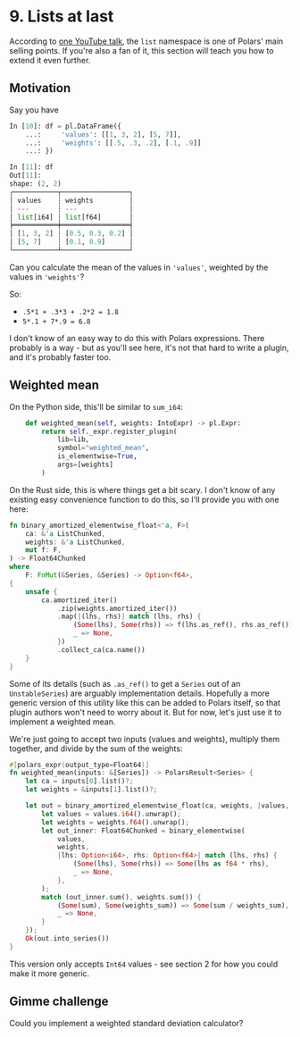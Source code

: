 # 9. Lists at last

According to [one YouTube talk](https://youtu.be/u5mIDz5ldmI?si=4AtnyyAwdVk33bYu),
the `list` namespace is one of Polars' main selling points.
If you're also a fan of it, this section will teach you how to extend it even further.

## Motivation

Say you have
```python
In [10]: df = pl.DataFrame({
    ...:     'values': [[1, 3, 2], [5, 7]],
    ...:     'weights': [[.5, .3, .2], [.1, .9]]
    ...: })

In [11]: df
Out[11]:
shape: (2, 2)
┌───────────┬─────────────────┐
│ values    ┆ weights         │
│ ---       ┆ ---             │
│ list[i64] ┆ list[f64]       │
╞═══════════╪═════════════════╡
│ [1, 3, 2] ┆ [0.5, 0.3, 0.2] │
│ [5, 7]    ┆ [0.1, 0.9]      │
└───────────┴─────────────────┘
```

Can you calculate the mean of the values in `'values'`, weighted by the values in `'weights'`?

So:

- `.5*1 + .3*3 + .2*2 = 1.8`
- `5*.1 + 7*.9 = 6.8`

I don't know of an easy way to do this with Polars expressions. There probably is a way - but
as you'll see here, it's not that hard to write a plugin, and it's probably faster too.

## Weighted mean

On the Python side, this'll be similar to `sum_i64`:

```python
    def weighted_mean(self, weights: IntoExpr) -> pl.Expr:
        return self._expr.register_plugin(
            lib=lib,
            symbol="weighted_mean",
            is_elementwise=True,
            args=[weights]
        )
```

On the Rust side, this is where things get a bit scary. I don't know of any existing easy
convenience function to do this, so I'll provide you with one here:

```rust
fn binary_amortized_elementwise_float<'a, F>(
    ca: &'a ListChunked,
    weights: &'a ListChunked,
    mut f: F,
) -> Float64Chunked
where
    F: FnMut(&Series, &Series) -> Option<f64>,
{
    unsafe {
        ca.amortized_iter()
            .zip(weights.amortized_iter())
            .map(|(lhs, rhs)| match (lhs, rhs) {
                (Some(lhs), Some(rhs)) => f(lhs.as_ref(), rhs.as_ref()),
                _ => None,
            })
            .collect_ca(ca.name())
    }
}
```
Some of its details (such as `.as_ref()` to get a `Series` out of an `UnstableSeries`) are arguably
implementation details. Hopefully a more generic version of this utility like this can be added to
Polars itself, so that plugin authors won't need to worry about it. But for now, let's just use it to 
implement a weighted mean.

We're just going to accept two inputs (values and weights), multiply them together, and divide by
the sum of the weights:

```rust
#[polars_expr(output_type=Float64)]
fn weighted_mean(inputs: &[Series]) -> PolarsResult<Series> {
    let ca = inputs[0].list()?;
    let weights = &inputs[1].list()?;

    let out = binary_amortized_elementwise_float(ca, weights, |values, weights| {
        let values = values.i64().unwrap();
        let weights = weights.f64().unwrap();
        let out_inner: Float64Chunked = binary_elementwise(
            values,
            weights,
            |lhs: Option<i64>, rhs: Option<f64>| match (lhs, rhs) {
                (Some(lhs), Some(rhs)) => Some(lhs as f64 * rhs),
                _ => None,
            },
        );
        match (out_inner.sum(), weights.sum()) {
            (Some(sum), Some(weights_sum)) => Some(sum / weights_sum),
            _ => None,
        }
    });
    Ok(out.into_series())
}
```
This version only accepts `Int64` values - see section 2 for how you could make it more
generic.

## Gimme challenge

Could you implement a weighted standard deviation calculator?
